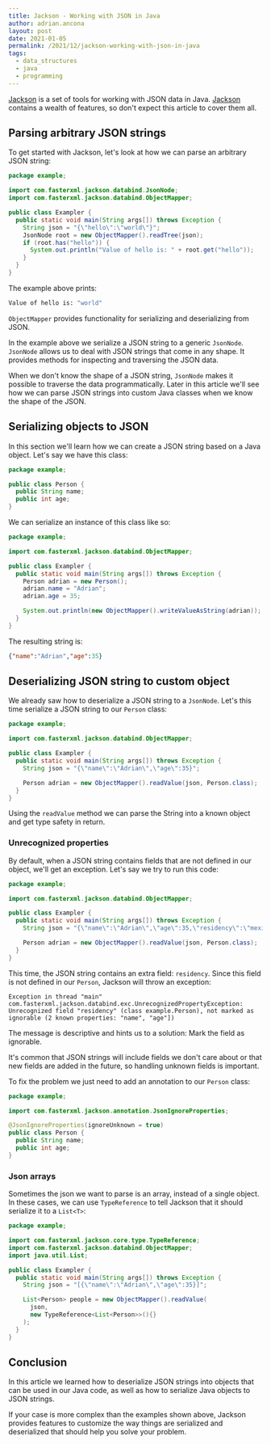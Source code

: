 ```yaml
---
title: Jackson - Working with JSON in Java
author: adrian.ancona
layout: post
date: 2021-01-05
permalink: /2021/12/jackson-working-with-json-in-java
tags:
  - data_structures
  - java
  - programming
---
```


[Jackson](https://github.com/FasterXML/jackson) is a set of tools for working with JSON data in Java. [Jackson](https://github.com/FasterXML/jackson) contains a wealth of features, so don't expect this article to cover them all.

## Parsing arbitrary JSON strings

To get started with Jackson, let's look at how we can parse an arbitrary JSON string:

```java
package example;

import com.fasterxml.jackson.databind.JsonNode;
import com.fasterxml.jackson.databind.ObjectMapper;

public class Exampler {
  public static void main(String args[]) throws Exception {
    String json = "{\"hello\":\"world\"}";
    JsonNode root = new ObjectMapper().readTree(json);
    if (root.has("hello")) {
      System.out.println("Value of hello is: " + root.get("hello"));
    }
  }
}
```

The example above prints:

```bash
Value of hello is: "world"
```

<!--more-->

`ObjectMapper` provides functionality for serializing and deserializing from JSON.

In the example above we serialize a JSON string to a generic `JsonNode`. `JsonNode` allows us to deal with JSON strings that come in any shape. It provides methods for inspecting and traversing the JSON data.

When we don't know the shape of a JSON string, `JsonNode` makes it possible to traverse the data programmatically. Later in this article we'll see how we can parse JSON strings into custom Java classes when we know the shape of the JSON.

## Serializing objects to JSON

In this section we'll learn how we can create a JSON string based on a Java object. Let's say we have this class:

```java
package example;

public class Person {
  public String name;
  public int age;
}
```

We can serialize an instance of this class like so:

```java
package example;

import com.fasterxml.jackson.databind.ObjectMapper;

public class Exampler {
  public static void main(String args[]) throws Exception {
    Person adrian = new Person();
    adrian.name = "Adrian";
    adrian.age = 35;

    System.out.println(new ObjectMapper().writeValueAsString(adrian));
  }
}
```

The resulting string is:

```json
{"name":"Adrian","age":35}
```

## Deserializing JSON string to custom object

We already saw how to deserialize a JSON string to a `JsonNode`. Let's this time serialize a JSON string to our `Person` class:

```java
package example;

import com.fasterxml.jackson.databind.ObjectMapper;

public class Exampler {
  public static void main(String args[]) throws Exception {
    String json = "{\"name\":\"Adrian\",\"age\":35}";

    Person adrian = new ObjectMapper().readValue(json, Person.class);
  }
}
```

Using the `readValue` method we can parse the String into a known object and get type safety in return.

### Unrecognized properties

By default, when a JSON string contains fields that are not defined in our object, we'll get an exception. Let's say we try to run this code:

```java
package example;

import com.fasterxml.jackson.databind.ObjectMapper;

public class Exampler {
  public static void main(String args[]) throws Exception {
    String json = "{\"name\":\"Adrian\",\"age\":35,\"residency\":\"mexico\"}";

    Person adrian = new ObjectMapper().readValue(json, Person.class);
  }
}
```

This time, the JSON string contains an extra field: `residency`. Since this field is not defined in our `Person`, Jackson will throw an exception:

```
Exception in thread "main" com.fasterxml.jackson.databind.exc.UnrecognizedPropertyException: Unrecognized field "residency" (class example.Person), not marked as ignorable (2 known properties: "name", "age"])
```

The message is descriptive and hints us to a solution: Mark the field as ignorable.

It's common that JSON strings will include fields we don't care about or that new fields are added in the future, so handling unknown fields is important.

To fix the problem we just need to add an annotation to our `Person` class:

```java
package example;

import com.fasterxml.jackson.annotation.JsonIgnoreProperties;

@JsonIgnoreProperties(ignoreUnknown = true)
public class Person {
  public String name;
  public int age;
}
```

### Json arrays

Sometimes the json we want to parse is an array, instead of a single object. In these cases, we can use `TypeReference` to tell Jackson that it should serialize it to a `List<T>`:

```java
package example;

import com.fasterxml.jackson.core.type.TypeReference;
import com.fasterxml.jackson.databind.ObjectMapper;
import java.util.List;

public class Exampler {
  public static void main(String args[]) throws Exception {
    String json = "[{\"name\":\"Adrian\",\"age\":35}]";

    List<Person> people = new ObjectMapper().readValue(
      json,
      new TypeReference<List<Person>>(){}
    );
  }
}
```

## Conclusion

In this article we learned how to deserialize JSON strings into objects that can be used in our Java code, as well as how to serialize Java objects to JSON strings.

If your case is more complex than the examples shown above, Jackson provides features to customize the way things are serialized and deserialized that should help you solve your problem.
